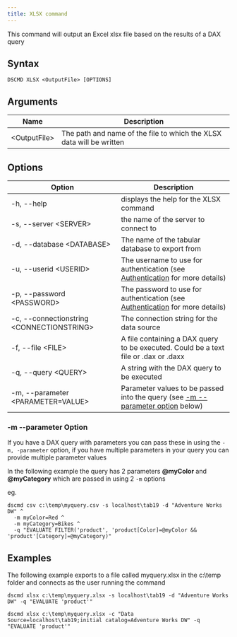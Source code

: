 ```yaml
---
title: XLSX command
---
```


This command will output an Excel xlsx file based on the results of a DAX query

## Syntax

```
DSCMD XLSX <OutputFile> [OPTIONS]
```

## Arguments

| Name | Description |
|---|---|
| &lt;OutputFile> | The path and name of the file to which the XLSX data will be written |

## Options

| Option | Description |
| ---|---|
| -h, --help | displays the help for the XLSX command|
| -s, --server &lt;SERVER> | the name of the server to connect to |
| -d, --database &lt;DATABASE> | The name of the tabular database to export from |
| -u, --userid &lt;USERID> | The username to use for authentication (see [Authentication](../../authentication) for more details) |
| -p, --password &lt;PASSWORD> | The password to use for authentication (see [Authentication](../../authentication) for more details) |
| -c, --connectionstring &lt;CONNECTIONSTRING> | The connection string for the data source |
| -f, --file &lt;FILE> | A file containing a DAX query to be executed. Could be a text file or .dax or .daxx |
| -q, --query &lt;QUERY> | A string with the DAX query to be executed |
| -m, --parameter &lt;PARAMETER=VALUE> | Parameter values to be passed into the query (see [-m --parameter option](#-m---parameter-option) below)|

### -m --parameter Option
If you have a DAX query with parameters you can pass these in using the `-m, -parameter` option, if you have multiple parameters in your query you can provide multiple parameter values

In the following example the query has 2 parameters **@myColor** and **@myCategory** which are passed in using 2 `-m` options

eg.
```
dscmd csv c:\temp\myquery.csv -s localhost\tab19 -d "Adventure Works DW" ^
  -m myColor=Red ^
  -m myCategory=Bikes ^
  -q "EVALUATE FILTER('product', 'product[Color]=@myColor && 'product'[Category]=@myCategory)"
```
## Examples

The following example exports to a file called myquery.xlsx in the c:\temp folder and connects as the user running the command

```
dscmd xlsx c:\temp\myquery.xlsx -s localhost\tab19 -d "Adventure Works DW" -q "EVALUATE 'product'"
```

```
dscmd xlsx c:\temp\myquery.xlsx -c "Data Source=localhost\tab19;initial catalog=Adventure Works DW" -q "EVALUATE 'product'"
```